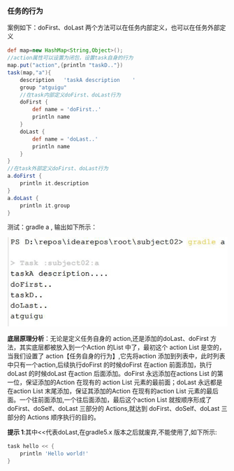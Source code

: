 ### 任务的行为

案例如下：doFirst、doLast 两个方法可以在任务内部定义，也可以在任务外部定义

```groovy
def map=new HashMap<String,Object>();
//action属性可以设置为闭包，设置task自身的行为
map.put("action",{println "taskD.."})
task(map,"a"){
    description   'taskA description	'
    group "atguigu"
    //在task内部定义doFirst、doLast行为
    doFirst {
        def name = 'doFirst..' 
        println name
    }
    doLast {
        def name = 'doLast..' 
        println name
    }
}
//在task外部定义doFirst、doLast行为
a.doFirst {
    println it.description
}
a.doLast {
    println it.group
}
```

测试：gradle a , 输出如下所示：

![img](06Task的行为.assets/1656577762028-8bb9048a-b814-47f9-ace6-4a1e6b16ff32.jpeg)

**底层原理分析**：无论是定义任务自身的 action,还是添加的doLast、doFirst 方法，其实底层都被放入到一个Action 的List 中了，最初这个 action List 是空的，当我们设置了 action【任务自身的行为】,它先将action 添加到列表中，此时列表中只有一个action,后续执行doFirst 的时候doFirst 在action 前面添加，执行 doLast 的时候doLast 在action 后面添加。doFirst 永远添加在actions List 的第一位，保证添加的Action 在现有的 action List 元素的最前面；doLast 永远都是在action List 末尾添加，保证其添加的Action 在现有的action List 元素的最后面。一个往前面添加,一个往后面添加，最后这个action List 就按顺序形成了doFirst、doSelf、doLast 三部分的 Actions,就达到 doFirst、doSelf、doLast 三部分的 Actions 顺序执行的目的。

**提示 1**:其中<<代表doLast,在gradle5.x 版本之后就废弃,不能使用了,如下所示: 

```groovy
task hello << {
    println 'Hello world!'
}
```

